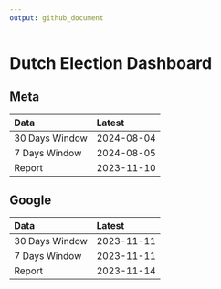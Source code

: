 ```yaml
---
output: github_document
---
```


# Dutch Election Dashboard



## Meta


|Data           |Latest     |
|:--------------|:----------|
|30 Days Window |2024-08-04 |
|7 Days Window  |2024-08-05 |
|Report         |2023-11-10 |

## Google


|Data           |Latest     |
|:--------------|:----------|
|30 Days Window |2023-11-11 |
|7 Days Window  |2023-11-11 |
|Report         |2023-11-14 |
